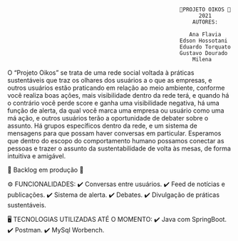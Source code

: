                                                           🌳PROJETO OIKOS 🌳
                                                                2021
                                                              AUTORES:
                                                                                
                                                             Ana Flavia 
                                                          Edson Hossotani
                                                          Eduardo Torquato    
                                                          Gustavo Dourado  
                                                              Milena

O “Projeto Oikos” se trata de uma rede social voltada à práticas sustentáveis que traz os olhares dos usuários 
a o que as empresas, e outros usuários estão praticando em relação ao meio ambiente, conforme você realiza boas ações,
 mais visibilidade dentro da rede terá, e quando há o contrário você perde score e ganha uma visibilidade negativa, há uma função de alerta,
 da qual você marca uma empresa ou usuário como uma má ação, e outros usuários terão a oportunidade de debater sobre o assunto.
 Há grupos específicos dentro da rede, e um sistema de mensagens para que possam haver conversas em particular. 
Esperamos que dentro do escopo do comportamento humano possamos conectar as pessoas e trazer o assunto da sustentabilidade de volta às mesas, 
de forma intuitiva e amigável. 

🔨 Backlog em produção 🔨

 ⚙️ FUNCIONALIDADES: 
✔️ Conversas entre usuários.
✔️ Feed de notícias e publicações.
✔️ Sistema de alerta.
✔️ Debates.
✔️ Divulgação de práticas sustentáveis.

🖥️ TECNOLOGIAS UTILIZADAS ATÉ O MOMENTO:
✔️ Java com SpringBoot.
✔️ Postman.
✔️ MySql Worbench.
